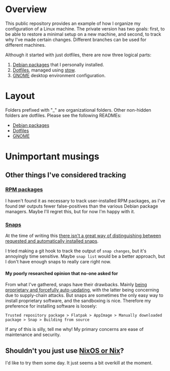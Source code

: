 # Overview
This public repository provides an example of how I organize my configuration of a Linux machine. The private version has two goals: first, to be able to restore a minimal setup on a new machine, and second, to track why I've made certain changes. Different branches can be used for different machines.

Although it started with just dotfiles, there are now three logical parts:
1. [Debian packages](https://www.debian.org/distrib/packages) that I personally installed.
2. [Dotfiles](https://wiki.archlinux.org/title/Dotfiles), managed using [stow](https://www.gnu.org/software/stow/).
3. [GNOME](https://www.gnome.org/) desktop environment configuration.

# Layout
Folders prefixed with "_" are organizational folders. Other non-hidden folders are dotfiles.
Please see the following READMEs:
- [Debian packages](_packages/README.md)
- [Dotfiles](_dotfiles/README.md)
- [GNOME](_gnome/README.md)

# Unimportant musings
## Other things I've considered tracking
### [RPM packages](https://www.redhat.com/sysadmin/create-rpm-package)
I haven't found it as necessary to track user-installed RPM packages, as I've found `DNF` outputs fewer false-positives than the various Debian package managers. Maybe I'll regret this, but for now I'm happy with it.

### [Snaps](https://snapcraft.io/about)
At the time of writing this [there isn't a great way of distinguishing between requested and automatically installed snaps](https://askubuntu.com/questions/1261242/how-to-list-installed-packages-using-snap).

I tried making a git hook to track the output of `snap changes`, but it's annoyingly time sensitive. Maybe `snap list` would be a better approach, but I don't have enough snaps to really care right now.

#### My poorly researched opinion that no-one asked for
From what I've gathered, snaps have their drawbacks. Mainly [being proprietary and forcefully auto-updating](https://news.ycombinator.com/item?id=23439326), with the latter being concerning due to supply-chain attacks. But snaps are sometimes the only easy way to install proprietary software, and the sandboxing is nice. Therefore my preference for installing software is loosely:
```
Trusted repository package > Flatpak > AppImage > Manually downloaded package > Snap > Building from source
```
If any of this is silly, tell me why! My primary concerns are ease of maintenance and security.

## Shouldn't you just use [NixOS or Nix](https://nixos.org/)?
I'd like to try them some day. It just seems a bit overkill at the moment.
